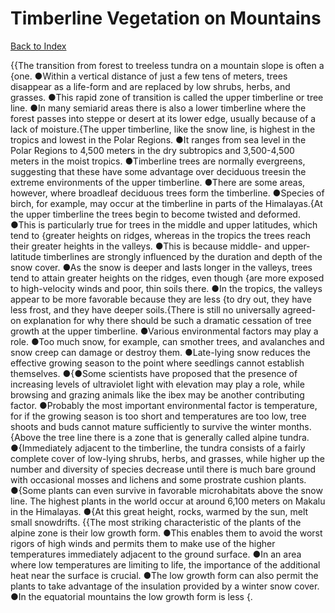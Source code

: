 # Timberline Vegetation on Mountains
[Back to Index](https://github.com/windows10010/tpoExtractor/blob/master/README.md)

{{The transition from forest to treeless tundra on a mountain slope is often a {one. ●Within a vertical distance of just a few tens of meters, trees disappear as a life-form and are replaced by low shrubs, herbs, and grasses. ●This rapid zone of transition is called the upper timberline or tree line. ●In many semiarid areas there is also a lower timberline where the forest passes into steppe or desert at its lower edge, usually because of a lack of moisture.{The upper timberline, like the snow line, is highest in the tropics and lowest in the Polar Regions. ●It ranges from sea level in the Polar Regions to 4,500 meters in the dry subtropics and 3,500-4,500 meters in the moist tropics. ●Timberline trees are normally evergreens, suggesting that these have some advantage over deciduous treesin the extreme environments of the upper timberline. ●There are some areas, however, where broadleaf deciduous trees form the timberline. ●Species of birch, for example, may occur at the timberline in parts of the Himalayas.{At the upper timberline the trees begin to become twisted and deformed. ●This is particularly true for trees in the middle and upper latitudes, which tend to {greater heights on ridges, whereas in the tropics the trees reach their greater heights in the valleys. ●This is because middle- and upper- latitude timberlines are strongly influenced by the duration and depth of the snow cover. ●As the snow is deeper and lasts longer in the valleys, trees tend to attain greater heights on the ridges, even though {are more exposed to high-velocity winds and poor, thin soils there. ●In the tropics, the valleys appear to be more favorable because they are less {to dry out, they have less frost, and they have deeper soils.{There is still no universally agreed-on explanation for why there should be such a dramatic cessation of tree growth at the upper timberline. ●Various environmental factors may play a role. ●Too much snow, for example, can smother trees, and avalanches and snow creep can damage or destroy them. ●Late-lying snow reduces the effective growing season to the point where seedlings cannot establish themselves. ●{●Some scientists have proposed that the presence of increasing levels of ultraviolet light with elevation may play a role, while browsing and grazing animals like the ibex may be another contributing factor. ●Probably the most important environmental factor is temperature, for if the growing season is too short and temperatures are too low, tree shoots and buds cannot mature sufficiently to survive the winter months.{Above the tree line there is a zone that is generally called alpine tundra. ●{Immediately adjacent to the timberline, the tundra consists of a fairly complete cover of low-lying shrubs, herbs, 
and grasses, while higher up the number and diversity of species decrease until there is much bare ground with occasional mosses and lichens and some prostrate cushion plants. ●{Some plants can even survive in favorable microhabitats above the snow line. 
The highest plants in the world occur at around 6,100 meters on Makalu in the Himalayas. ●{At this great height, rocks, warmed by the sun, melt small snowdrifts. {{The most striking characteristic of the plants of the alpine zone is their low growth form. ●This enables them to avoid the worst rigors of high winds and permits them to make use of the higher temperatures immediately adjacent to the ground surface. ●In an area where low temperatures are limiting to life, the importance of the additional heat near the surface is crucial. ●The low growth form can also permit the plants to take advantage of the insulation provided by a winter snow cover. ●In the equatorial mountains the low growth form is less {.